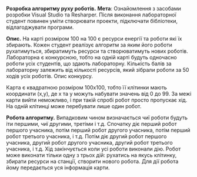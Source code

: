 **Розробка алгоритму руху роботів.**
**Мета**: Ознайомлення з засобами розробки Visual Studio та Resharper. Після виконання
лабораторної студент повинен уміти створювати проекти, підключати бібліотеки,
відлагоджувати програми.

**Опис.** На карті розміром 100 на 100 є ресурси енергії та роботи які їх збирають. Кожен студент
реалізує алгоритм за яким його роботи рухатимуться, збиратимуть ресурси та створюватимуть
нових роботів. Лабораторна є конкурсною, тобто на одній карті будуть одночасно роботи усіх
студентів, що здають лабораторну. Кількість балів за лабораторну залежить від кількості
ресурсів, який зібрали роботи за 50 ходів усіх роботів.
Опис конкурсу.

Карта є квадратною розміром 100x100, тобто її клітинки мають координати (x,y), де x та y
можуть набувати значень від 0 до 99. За межі карти вийти неможливо, і при такій спробі робот
просто пропускає хід. На одній клітинці може перебувати лише один робот.

**Робота алгоритму.** Випадковим чином визначається чиї роботи будуть іти першими, чиї
другими, третіми і т.д. Спочатку діє перший робот першого учасника, потім перший робот
другого учасника, потім перший робот третього учасника, і т.д. Потім діє другий робот першого
учасника, другий робот другого учасника, другий робот третього учасника, і т.д. Хід
закінчується коли усі роботи виконали дію. Робот може виконати тільки одну з трьох дій:
рухатись на якусь клітинку, збирати ресурси на станції, створити нового робота. Для дії робота йому передається уся інформація карти.
